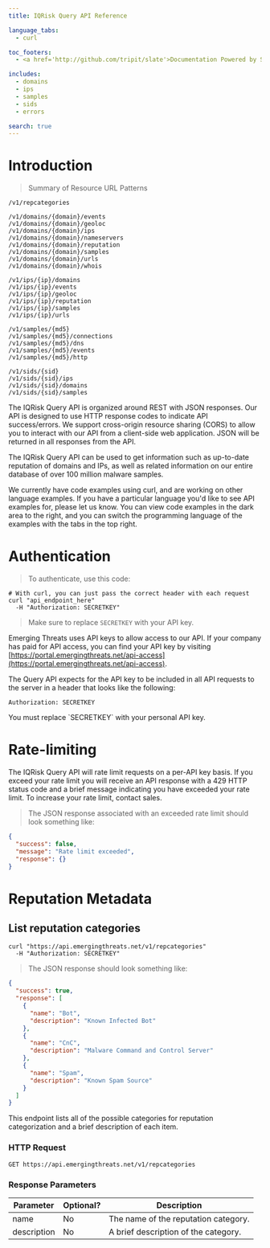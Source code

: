 ```yaml
---
title: IQRisk Query API Reference

language_tabs:
  - curl

toc_footers:
  - <a href='http://github.com/tripit/slate'>Documentation Powered by Slate</a>

includes:
  - domains
  - ips
  - samples
  - sids
  - errors

search: true
---
```


# Introduction

> Summary of Resource URL Patterns

```plaintext
/v1/repcategories

/v1/domains/{domain}/events
/v1/domains/{domain}/geoloc
/v1/domains/{domain}/ips
/v1/domains/{domain}/nameservers
/v1/domains/{domain}/reputation
/v1/domains/{domain}/samples
/v1/domains/{domain}/urls
/v1/domains/{domain}/whois

/v1/ips/{ip}/domains
/v1/ips/{ip}/events
/v1/ips/{ip}/geoloc
/v1/ips/{ip}/reputation
/v1/ips/{ip}/samples
/v1/ips/{ip}/urls

/v1/samples/{md5}
/v1/samples/{md5}/connections
/v1/samples/{md5}/dns
/v1/samples/{md5}/events
/v1/samples/{md5}/http

/v1/sids/{sid}
/v1/sids/{sid}/ips
/v1/sids/{sid}/domains
/v1/sids/{sid}/samples
```

The IQRisk Query API is organized around REST with JSON responses. Our API is designed to use HTTP response codes to indicate API success/errors. We support cross-origin resource sharing (CORS) to allow you to interact with our API from a client-side web application. JSON will be returned in all responses from the API.

The IQRisk Query API can be used to get information such as up-to-date reputation of domains and IPs, as well as related information on our entire database of over 100 million malware samples.

We currently have code examples using curl, and are working on other language examples. If you have a particular language you'd like to see API examples for, please let us know. You can view code examples in the dark area to the right, and you can switch the programming language of the examples with the tabs in the top right.

# Authentication

> To authenticate, use this code:

```shell
# With curl, you can just pass the correct header with each request
curl "api_endpoint_here"
  -H "Authorization: SECRETKEY"
```

> Make sure to replace `SECRETKEY` with your API key.

Emerging Threats uses API keys to allow access to our API. If your company has paid for API access, you can find your API key by visiting [https://portal.emergingthreats.net/api-access](https://portal.emergingthreats.net/api-access).

The Query API expects for the API key to be included in all API requests to the server in a header that looks like the following:

`Authorization: SECRETKEY`

<aside class="notice">
You must replace `SECRETKEY` with your personal API key.
</aside>


# Rate-limiting

The IQRisk Query API will rate limit requests on a per-API key basis. If you exceed your rate limit you will receive an API response with a 429 HTTP status code and a brief message indicating you have exceeded your rate limit.
To increase your rate limit, contact sales.

> The JSON response associated with an exceeded rate limit should look something like:

```json
{
  "success": false,
  "message": "Rate limit exceeded",
  "response": {}
}
```

# Reputation Metadata

## List reputation categories

```shell
curl "https://api.emergingthreats.net/v1/repcategories"
  -H "Authorization: SECRETKEY"
```

> The JSON response should look something like:

```json
{
  "success": true,
  "response": [
    {
      "name": "Bot",
      "description": "Known Infected Bot"
    },
    {
      "name": "CnC",
      "description": "Malware Command and Control Server"
    },
    {
      "name": "Spam",
      "description": "Known Spam Source"
    }
  ]
}
```

This endpoint lists all of the possible categories for reputation categorization and a brief description of each item.

### HTTP Request

`GET https://api.emergingthreats.net/v1/repcategories`

### Response Parameters

Parameter | Optional? | Description
--------- | --------- | -----------
name | No | The name of the reputation category.
description | No | A brief description of the category.
